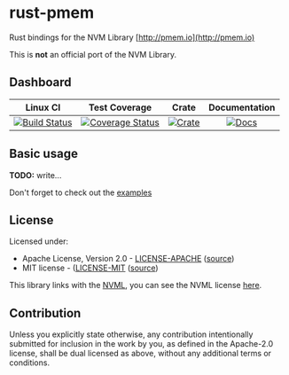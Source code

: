 # rust-pmem

Rust bindings for the NVM Library [http://pmem.io](http://pmem.io)

This is **not** an official port of the NVM Library.

## Dashboard

| Linux CI | Test Coverage | Crate | Documentation |
|:--------:|:-------------:|:-----:|:-------------:|
| [![Build Status](https://travis-ci.org/icorderi/rust-pmem.svg?branch=master)](https://travis-ci.org/icorderi/rust-pmem) | [![Coverage Status](https://coveralls.io/repos/icorderi/rust-pmem/badge.svg?branch=master)](https://coveralls.io/r/icorderi/rust-pmem?branch=master) | [![Crate](http://meritbadge.herokuapp.com/pmem)](https://crates.io/crates/pmem) | [![Docs](https://img.shields.io/badge/docs-up--to--date-blue.svg)](https://icorderi.github.io/rust-pmem/index.html)

## Basic usage

**TODO:** write...

Don't forget to check out the [examples](./examples)

## License

Licensed under:

- Apache License, Version 2.0 - [LICENSE-APACHE](LICENSE-APACHE) ([source](http://www.apache.org/licenses/LICENSE-2.0))
- MIT license - ([LICENSE-MIT](LICENSE-MIT) ([source](http://opensource.org/licenses/MIT))

This library links with the [NVML](https://github.com/pmem/nvml), you can see the NVML license [here](https://github.com/pmem/nvml/blob/master/LICENSE).

## Contribution

Unless you explicitly state otherwise, any contribution intentionally submitted
for inclusion in the work by you, as defined in the Apache-2.0 license, shall be dual licensed as above, without any
additional terms or conditions.
